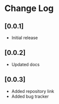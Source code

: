 # Change Log

## [0.0.1]

- Initial release

## [0.0.2]

- Updated docs

## [0.0.3]

- Added repository link
- Added bug tracker
